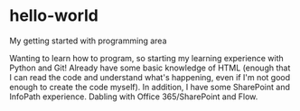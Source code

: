 # hello-world
My getting started with programming area

Wanting to learn how to program, so starting my learning experience with Python and Git!  Already have some basic knowledge of HTML (enough that I can read the code and understand what's happening, even if I'm not good enough to create the code myself). In addition, I have some SharePoint and InfoPath experience. Dabling with Office 365/SharePoint and Flow.
